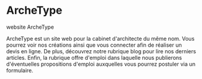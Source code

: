 # ArcheType

website ArcheType

ArcheType est un site web pour la cabinet d'architecte du même nom. Vous pourrez voir nos créations ainsi que vous connecter afin de réaliser un devis en ligne. 
De plus, découvrez notre rubrique blog pour lire nos derniers articles. Enfin, la rubrique offre d'emploi dans laquelle nous publierons d'éventuelles propositions 
d'emploi auxquelles vous pourrez postuler via un formulaire.
